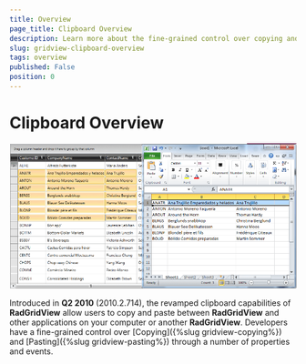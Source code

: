 ```yaml
---
title: Overview
page_title: Clipboard Overview
description: Learn more about the fine-grained control over copying and pasting provided by RadGridView - Telerik's {{ site.framework_name }} DataGrid.
slug: gridview-clipboard-overview
tags: overview
published: False
position: 0
---
```


# Clipboard Overview

![WPF RadGridView Copy Paste Clipboard](images/RadGridView_ClipboardOperations.png)



Introduced in __Q2 2010__ (2010.2.714), the revamped clipboard capabilities of __RadGridView__ allow users to copy and paste between __RadGridView__ and other applications on your computer or another __RadGridView__. Developers have a fine-grained control over [Copying]({%slug gridview-copying%}) and [Pasting]({%slug gridview-pasting%}) through a number of properties and events.
